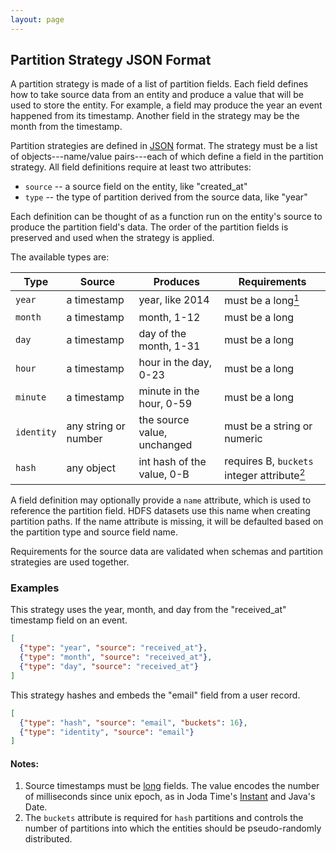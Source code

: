 ```yaml
---
layout: page
---
```

## Partition Strategy JSON Format

A partition strategy is made of a list of partition fields. Each field defines how to take source data from an entity and produce a value that will be used to store the entity. For example, a field may produce the year an event happened from its timestamp. Another field in the strategy may be the month from the timestamp.

Partition strategies are defined in [JSON][json] format. The strategy must be a list of objects---name/value pairs---each of which define a field in the partition strategy. All field definitions require at least two attributes:

* `source` -- a source field on the entity, like "created_at"
* `type` -- the type of partition derived from the source data, like "year"

Each definition can be thought of as a function run on the entity's source to produce the partition field's data. The order of the partition fields is preserved and used when the strategy is applied.

The available types are:

| Type       | Source               | Produces                    | Requirements |
| ----       | ------               | --------                    | ------------ |
| `year`     | a timestamp          | year, like 2014             | must be a long[<sup>1</sup>](#notes) |
| `month`    | a timestamp          | month, 1-12                 | must be a long |
| `day`      | a timestamp          | day of the month, 1-31      | must be a long |
| `hour`     | a timestamp          | hour in the day, 0-23       | must be a long |
| `minute`   | a timestamp          | minute in the hour, 0-59    | must be a long |
| `identity` | any string or number | the source value, unchanged | must be a string or numeric |
| `hash`     | any object           | int hash of the value, 0-B  | requires B, `buckets` integer attribute[<sup>2</sup>](#notes) |

A field definition may optionally provide a `name` attribute, which is used to reference the partition field. HDFS datasets use this name when creating partition paths. If the name attribute is missing, it will be defaulted based on the partition type and source field name.

Requirements for the source data are validated when schemas and partition strategies are used together. 

### Examples

This strategy uses the year, month, and day from the "received_at" timestamp field on an event.

```json
[
  {"type": "year", "source": "received_at"},
  {"type": "month", "source": "received_at"},
  {"type": "day", "source": "received_at"}
]
```

This strategy hashes and embeds the "email" field from a user record.

```json
[
  {"type": "hash", "source": "email", "buckets": 16},
  {"type": "identity", "source": "email"}
]
```

#### Notes:
1. Source timestamps must be [long][avro-types] fields. The value encodes the number of milliseconds since unix epoch, as in Joda Time's [Instant][timestamp] and Java's Date.
2. The `buckets` attribute is required for `hash` partitions and controls the number of partitions into which the entities should be pseudo-randomly distributed.

[json]: http://www.json.org/
[avro-types]: http://avro.apache.org/docs/1.7.6/spec.html#schema_primitive
[timestamp]: http://www.joda.org/joda-time/apidocs/org/joda/time/Instant.html#getMillis()

